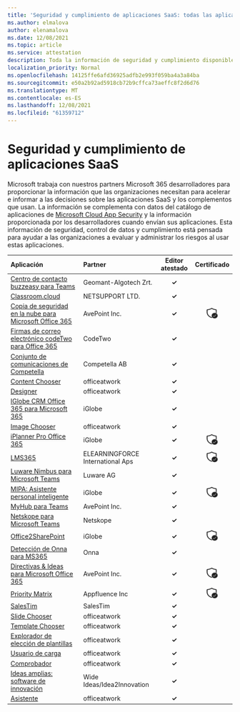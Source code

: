 ```yaml
---
title: 'Seguridad y cumplimiento de aplicaciones SaaS: todas las aplicaciones'
ms.author: elmalova
author: elenamalova
ms.date: 12/08/2021
ms.topic: article
ms.service: attestation
description: Toda la información de seguridad y cumplimiento disponible para todas las aplicaciones SaaS.
localization_priority: Normal
ms.openlocfilehash: 14125ffe6afd36925adfb2e993f059ba4a3a84ba
ms.sourcegitcommit: e50a2b92ad5918cb72b9cffca73aeffc8f2d6d76
ms.translationtype: MT
ms.contentlocale: es-ES
ms.lasthandoff: 12/08/2021
ms.locfileid: "61359712"
---
```

# <a name="saas-apps-security-and-compliance"></a>Seguridad y cumplimiento de aplicaciones SaaS

Microsoft trabaja con nuestros partners Microsoft 365 desarrolladores para proporcionar la información que las organizaciones necesitan para acelerar e informar a las decisiones sobre las aplicaciones SaaS y los complementos que usan. La información se complementa con datos del catálogo de aplicaciones de [Microsoft Cloud App Security](https://www.microsoft.com/en-us/enterprise-mobility-security/cloud-app-security) y la información proporcionada por los desarrolladores cuando envían sus aplicaciones. Esta información de seguridad, control de datos y cumplimiento está pensada para ayudar a las organizaciones a evaluar y administrar los riesgos al usar estas aplicaciones.

| **Aplicación** | **Partner** | **Editor atestado** | **Certificado** |
|:--------|:------------|:----------------------:|:-------------:|
| [Centro de contacto buzzeasy para Teams](./geomant-algotech-zrt-buzzeasy-contact-center-for-teams.md) | Geomant-Algotech Zrt. | **✓** |  |
| [Classroom.cloud](./netsupport-ltd-classroomcloud.md) | NETSUPPORT LTD. | **✓** |  |
| [Copia de seguridad en la nube para Microsoft Office 365](./avepoint-inc-cloud-backup-for-microsoft-office-365.md) | AvePoint Inc. | **✓** | <img alt="Certified application badge" src="../media/certified-badge.png" height="25" width="25" /> |
| [Firmas de correo electrónico codeTwo para Office 365](./codetwo-email-signatures-for-office-365.md) | CodeTwo | **✓** |  |
| [Conjunto de comunicaciones de Competella](./competella-ab-communication-suite.md) | Competella AB | **✓** |  |
| [Content Chooser](./officeatwork-content-chooser.md) | officeatwork | **✓** |  |
| [Designer](./officeatwork-designer.md) | officeatwork | **✓** |  |
| [IGlobe CRM Office 365 para Microsoft 365](./iglobe-crm-office-365-for-microsoft.md) | iGlobe | **✓** |  |
| [Image Chooser](./officeatwork-image-chooser.md) | officeatwork | **✓** |  |
| [iPlanner Pro Office 365](./iglobe-iplanner-pro-office-365.md) | iGlobe | **✓** | <img alt="Certified application badge" src="../media/certified-badge.png" height="25" width="25" /> |
| [LMS365](./elearningforce-international-aps-lms365.md) | ELEARNINGFORCE International Aps | **✓** | <img alt="Certified application badge" src="../media/certified-badge.png" height="25" width="25" /> |
| [Luware Nimbus para Microsoft Teams](./luware-ag-nimbus-for-microsoft-teams.md) | Luware AG | **✓** |  |
| [MIPA: Asistente personal inteligente](./iglobe-mipa-my-intelligent-personal-assistant.md) | iGlobe | **✓** | <img alt="Certified application badge" src="../media/certified-badge.png" height="25" width="25" /> |
| [MyHub para Teams](./avepoint-inc-myhub-for-teams.md) | AvePoint Inc. | **✓** |  |
| [Netskope para Microsoft Teams](./netskope-for-microsoft-teams.md) | Netskope | **✓** |  |
| [Office2SharePoint](./iglobe-office2sharepoint.md) | iGlobe | **✓** | <img alt="Certified application badge" src="../media/certified-badge.png" height="25" width="25" /> |
| [Detección de Onna para MS365](./onna-discovery-for-ms365.md) | Onna | **✓** |  |
| [Directivas &amp; Ideas para Microsoft Office 365](./avepoint-inc-policies-and-insights-for-microsoft-office-365.md) | AvePoint Inc. | **✓** | <img alt="Certified application badge" src="../media/certified-badge.png" height="25" width="25" /> |
| [Priority Matrix](./appfluence-inc-priority-matrix.md) | Appfluence Inc | **✓** | <img alt="Certified application badge" src="../media/certified-badge.png" height="25" width="25" /> |
| [SalesTim](./salestim.md) | SalesTim | **✓** |  |
| [Slide Chooser](./officeatwork-slide-chooser.md) | officeatwork | **✓** |  |
| [Template Chooser](./officeatwork-template-chooser.md) | officeatwork | **✓** |  |
| [Explorador de elección de plantillas](./officeatwork-template-chooser-browser.md) | officeatwork | **✓** |  |
| [Usuario de carga](./officeatwork-uploader.md) | officeatwork | **✓** |  |
| [Comprobador](./officeatwork-verifier.md) | officeatwork | **✓** |  |
| [Ideas amplias: software de innovación](./wide-ideasidea2innovation-ideas-innovation-software.md) | Wide Ideas/Idea2Innovation | **✓** |  |
| [Asistente](./officeatwork-wizard.md) | officeatwork | **✓** |  |
